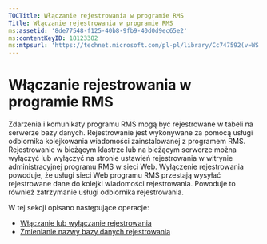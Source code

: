 ```yaml
---
TOCTitle: Włączanie rejestrowania w programie RMS
Title: Włączanie rejestrowania w programie RMS
ms:assetid: '8de77548-f125-40b8-9fb9-40d0d9ec65e2'
ms:contentKeyID: 18123382
ms:mtpsurl: 'https://technet.microsoft.com/pl-pl/library/Cc747592(v=WS.10)'
---
```


Włączanie rejestrowania w programie RMS
=======================================

Zdarzenia i komunikaty programu RMS mogą być rejestrowane w tabeli na serwerze bazy danych. Rejestrowanie jest wykonywane za pomocą usługi odbiornika kolejkowania wiadomości zainstalowanej z programem RMS. Rejestrowanie w bieżącym klastrze lub na bieżącym serwerze można wyłączyć lub wyłączyć na stronie ustawień rejestrowania w witrynie administracyjnej programu RMS w sieci Web. Wyłączenie rejestrowania powoduje, że usługi sieci Web programu RMS przestają wysyłać rejestrowane dane do kolejki wiadomości rejestrowania. Powoduje to również zatrzymanie usługi odbiornika rejestrowania.

W tej sekcji opisano następujące operacje:

-   [Włączanie lub wyłączanie rejestrowania](https://technet.microsoft.com/8e672f95-566f-4070-9a2a-2f70f087148f)
-   [Zmienianie nazwy bazy danych rejestrowania](https://technet.microsoft.com/e0e8dc95-767f-4b84-8966-914ab083471b)
